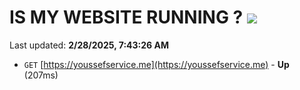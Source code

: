# IS MY WEBSITE RUNNING ? [![](https://img.shields.io/static/v1?label=Sponsor&message=%E2%9D%A4&logo=GitHub&color=%23fe8e86)](https://github.com/sponsors/Youssef-Lehmam)

Last updated: **2/28/2025, 7:43:26 AM**

- `GET` [https://youssefservice.me](https://youssefservice.me) - **Up** (207ms)

